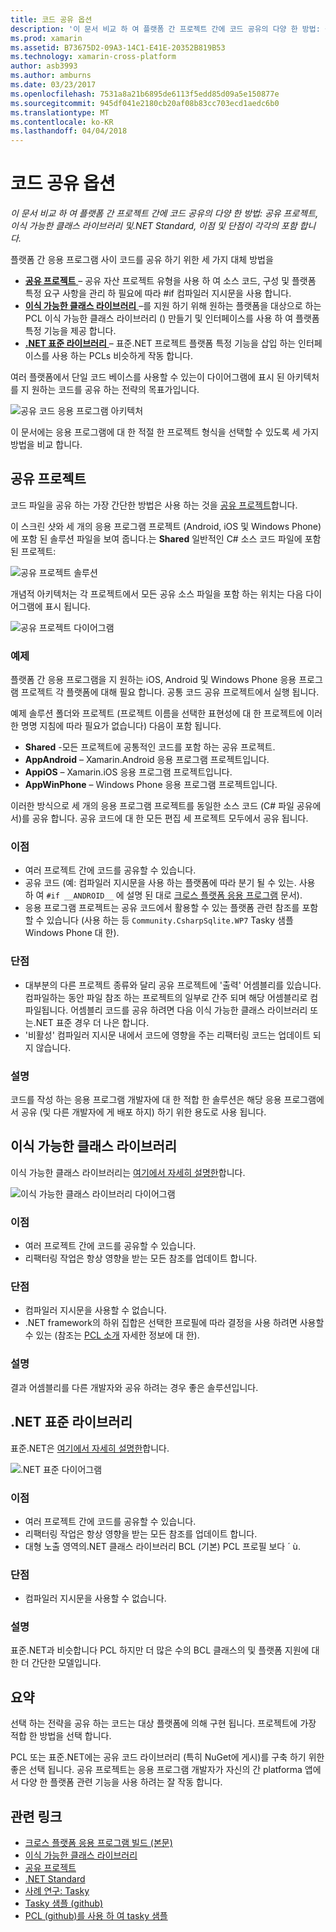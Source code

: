 ```yaml
---
title: 코드 공유 옵션
description: '이 문서 비교 하 여 플랫폼 간 프로젝트 간에 코드 공유의 다양 한 방법: 공유 프로젝트, 이식 가능한 클래스 라이브러리 및.NET Standard, 이점 및 단점이 각각의 포함 합니다.'
ms.prod: xamarin
ms.assetid: B73675D2-09A3-14C1-E41E-20352B819B53
ms.technology: xamarin-cross-platform
author: asb3993
ms.author: amburns
ms.date: 03/23/2017
ms.openlocfilehash: 7531a8a21b6895de6113f5edd85d09a5e150877e
ms.sourcegitcommit: 945df041e2180cb20af08b83cc703ecd1aedc6b0
ms.translationtype: MT
ms.contentlocale: ko-KR
ms.lasthandoff: 04/04/2018
---
```

# <a name="sharing-code-options"></a>코드 공유 옵션

_이 문서 비교 하 여 플랫폼 간 프로젝트 간에 코드 공유의 다양 한 방법: 공유 프로젝트, 이식 가능한 클래스 라이브러리 및.NET Standard, 이점 및 단점이 각각의 포함 합니다._

플랫폼 간 응용 프로그램 사이 코드를 공유 하기 위한 세 가지 대체 방법을

-   [**공유 프로젝트** ](#Shared_Projects) – 공유 자산 프로젝트 유형을 사용 하 여 소스 코드, 구성 및 플랫폼 특정 요구 사항을 관리 하 필요에 따라 #if 컴파일러 지시문을 사용 합니다.
-   [**이식 가능한 클래스 라이브러리** ](#Portable_Class_Libraries) –를 지원 하기 위해 원하는 플랫폼을 대상으로 하는 PCL 이식 가능한 클래스 라이브러리 () 만들기 및 인터페이스를 사용 하 여 플랫폼 특정 기능을 제공 합니다.
-   [**.NET 표준 라이브러리** ](#Net_Standard) – 표준.NET 프로젝트 플랫폼 특정 기능을 삽입 하는 인터페이스를 사용 하는 PCLs 비슷하게 작동 합니다.

여러 플랫폼에서 단일 코드 베이스를 사용할 수 있는이 다이어그램에 표시 된 아키텍처를 지 원하는 코드를 공유 하는 전략의 목표가입니다.

 ![](code-sharing-images/conceptualarchitecture.png "공유 코드 응용 프로그램 아키텍처")

이 문서에는 응용 프로그램에 대 한 적절 한 프로젝트 형식을 선택할 수 있도록 세 가지 방법을 비교 합니다.

<a name="Shared_Projects" />

## <a name="shared-projects"></a>공유 프로젝트

코드 파일을 공유 하는 가장 간단한 방법은 사용 하는 것을 [공유 프로젝트](~/cross-platform/app-fundamentals/shared-projects.md)합니다.

이 스크린 샷와 세 개의 응용 프로그램 프로젝트 (Android, iOS 및 Windows Phone)에 포함 된 솔루션 파일을 보여 줍니다.는 **Shared** 일반적인 C# 소스 코드 파일에 포함 된 프로젝트:

 ![](code-sharing-images/sharedsolution.png "공유 프로젝트 솔루션")

개념적 아키텍처는 각 프로젝트에서 모든 공유 소스 파일을 포함 하는 위치는 다음 다이어그램에 표시 됩니다.

 ![](code-sharing-images/sharedassetproject.png "공유 프로젝트 다이어그램")


### <a name="example"></a>예제

플랫폼 간 응용 프로그램을 지 원하는 iOS, Android 및 Windows Phone 응용 프로그램 프로젝트 각 플랫폼에 대해 필요 합니다. 공통 코드 공유 프로젝트에서 실행 됩니다.

예제 솔루션 폴더와 프로젝트 (프로젝트 이름을 선택한 표현성에 대 한 프로젝트에 이러한 명명 지침에 따라 필요가 없습니다) 다음이 포함 됩니다.

-   **Shared** -모든 프로젝트에 공통적인 코드를 포함 하는 공유 프로젝트.
-   **AppAndroid** – Xamarin.Android 응용 프로그램 프로젝트입니다.
-   **AppiOS** – Xamarin.iOS 응용 프로그램 프로젝트입니다.
-   **AppWinPhone** – Windows Phone 응용 프로그램 프로젝트입니다.


이러한 방식으로 세 개의 응용 프로그램 프로젝트를 동일한 소스 코드 (C# 파일 공유에서)를 공유 합니다. 공유 코드에 대 한 모든 편집 세 프로젝트 모두에서 공유 됩니다.


### <a name="benefits"></a>이점

-  여러 프로젝트 간에 코드를 공유할 수 있습니다.
-  공유 코드 (예: 컴파일러 지시문을 사용 하는 플랫폼에 따라 분기 될 수 있는. 사용 하 여 `#if __ANDROID__` 에 설명 된 대로 [크로스 플랫폼 응용 프로그램](~/cross-platform/app-fundamentals/building-cross-platform-applications/index.md) 문서).
-  응용 프로그램 프로젝트는 공유 코드에서 활용할 수 있는 플랫폼 관련 참조를 포함할 수 있습니다 (사용 하는 등 `Community.CsharpSqlite.WP7` Tasky 샘플 Windows Phone 대 한).



### <a name="disadvantages"></a>단점

-  대부분의 다른 프로젝트 종류와 달리 공유 프로젝트에 '출력' 어셈블리를 있습니다. 컴파일하는 동안 파일 참조 하는 프로젝트의 일부로 간주 되며 해당 어셈블리로 컴파일됩니다. 어셈블리 코드를 공유 하려면 다음 이식 가능한 클래스 라이브러리 또는.NET 표준 경우 더 나은 합니다.
-  '비활성' 컴파일러 지시문 내에서 코드에 영향을 주는 리팩터링 코드는 업데이트 되지 않습니다.


 <a name="Shared_Remarks" />

### <a name="remarks"></a>설명

코드를 작성 하는 응용 프로그램 개발자에 대 한 적합 한 솔루션은 해당 응용 프로그램에서 공유 (및 다른 개발자에 게 배포 하지) 하기 위한 용도로 사용 됩니다.

 <a name="Portable_Class_Libraries" />


## <a name="portable-class-libraries"></a>이식 가능한 클래스 라이브러리


이식 가능한 클래스 라이브러리는 [여기에서 자세히 설명한](~/cross-platform/app-fundamentals/pcl.md)합니다.

 ![](code-sharing-images/portableclasslibrary.png "이식 가능한 클래스 라이브러리 다이어그램")


### <a name="benefits"></a>이점

-  여러 프로젝트 간에 코드를 공유할 수 있습니다.
-  리팩터링 작업은 항상 영향을 받는 모든 참조를 업데이트 합니다.


### <a name="disadvantages"></a>단점

-  컴파일러 지시문을 사용할 수 없습니다.
-  .NET framework의 하위 집합은 선택한 프로필에 따라 결정을 사용 하려면 사용할 수 있는 (참조는 [PCL 소개](~/cross-platform/app-fundamentals/pcl.md) 자세한 정보에 대 한).


### <a name="remarks"></a>설명

결과 어셈블리를 다른 개발자와 공유 하려는 경우 좋은 솔루션입니다.



<a name="Net_Standard" />

## <a name="net-standard-libraries"></a>.NET 표준 라이브러리

표준.NET은 [여기에서 자세히 설명한](~/cross-platform/app-fundamentals/net-standard.md)합니다.

![](code-sharing-images/netstandard.png ".NET 표준 다이어그램")

### <a name="benefits"></a>이점

-  여러 프로젝트 간에 코드를 공유할 수 있습니다.
-  리팩터링 작업은 항상 영향을 받는 모든 참조를 업데이트 합니다.
-  대형 노출 영역의.NET 클래스 라이브러리 BCL (기본) PCL 프로필 보다 ´ ù.

### <a name="disadvantages"></a>단점

 -  컴파일러 지시문을 사용할 수 없습니다.

### <a name="remarks"></a>설명

표준.NET과 비슷합니다 PCL 하지만 더 많은 수의 BCL 클래스의 및 플랫폼 지원에 대 한 더 간단한 모델입니다.



## <a name="summary"></a>요약

선택 하는 전략을 공유 하는 코드는 대상 플랫폼에 의해 구현 됩니다. 프로젝트에 가장 적합 한 방법을 선택 합니다.

PCL 또는 표준.NET에는 공유 코드 라이브러리 (특히 NuGet에 게시)를 구축 하기 위한 좋은 선택 됩니다. 공유 프로젝트는 응용 프로그램 개발자가 자신의 간 platforma 앱에서 다양 한 플랫폼 관련 기능을 사용 하려는 잘 작동 합니다.


## <a name="related-links"></a>관련 링크

- [크로스 플랫폼 응용 프로그램 빌드 (본문)](~/cross-platform/app-fundamentals/building-cross-platform-applications/index.md)
- [이식 가능한 클래스 라이브러리](~/cross-platform/app-fundamentals/pcl.md)
- [공유 프로젝트](~/cross-platform/app-fundamentals/shared-projects.md)
- [.NET Standard](~/cross-platform/app-fundamentals/net-standard.md)
- [사례 연구: Tasky](~/cross-platform/app-fundamentals/building-cross-platform-applications/case-study-tasky.md)
- [Tasky 샘플 (github)](https://github.com/xamarin/mobile-samples/tree/master/Tasky)
- [PCL (github)를 사용 하 여 tasky 샘플](https://github.com/xamarin/mobile-samples/tree/master/TaskyPortable)
